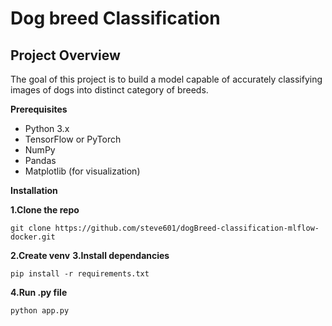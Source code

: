 # Dog breed Classification

## Project Overview

The goal of this project is to build a model capable of accurately classifying images of dogs into distinct category of breeds.

**Prerequisites**

+ Python 3.x
+ TensorFlow or PyTorch
+ NumPy
+ Pandas
+ Matplotlib (for visualization)

**Installation**

**1.Clone the repo**
```
git clone https://github.com/steve601/dogBreed-classification-mlflow-docker.git
```

**2.Create venv**
**3.Install dependancies**
```
pip install -r requirements.txt
```
**4.Run .py file**
```
python app.py
```